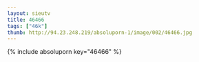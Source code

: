 ```yaml
--- 
layout: sieutv
title: 46466
tags: ["46k"]
thumb: http://94.23.248.219/absoluporn-1/image/002/46466.jpg
---
```

{% include absoluporn key="46466" %} 
